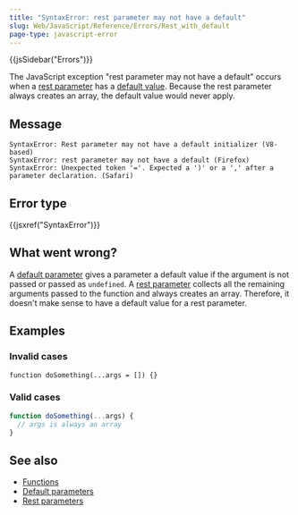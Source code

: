 ```yaml
---
title: "SyntaxError: rest parameter may not have a default"
slug: Web/JavaScript/Reference/Errors/Rest_with_default
page-type: javascript-error
---
```


{{jsSidebar("Errors")}}

The JavaScript exception "rest parameter may not have a default" occurs when a [rest parameter](/Web/JavaScript/Reference/Functions/rest_parameters) has a [default value](/Web/JavaScript/Reference/Functions/Default_parameters). Because the rest parameter always creates an array, the default value would never apply.

## Message

```plain
SyntaxError: Rest parameter may not have a default initializer (V8-based)
SyntaxError: rest parameter may not have a default (Firefox)
SyntaxError: Unexpected token '='. Expected a ')' or a ',' after a parameter declaration. (Safari)
```

## Error type

{{jsxref("SyntaxError")}}

## What went wrong?

A [default parameter](/Web/JavaScript/Reference/Functions/Default_parameters) gives a parameter a default value if the argument is not passed or passed as `undefined`. A [rest parameter](/Web/JavaScript/Reference/Functions/rest_parameters) collects all the remaining arguments passed to the function and always creates an array. Therefore, it doesn't make sense to have a default value for a rest parameter.

## Examples

### Invalid cases

```js-nolint example-bad
function doSomething(...args = []) {}
```

### Valid cases

```js example-good
function doSomething(...args) {
  // args is always an array
}
```

## See also

- [Functions](/Web/JavaScript/Reference/Functions)
- [Default parameters](/Web/JavaScript/Reference/Functions/Default_parameters)
- [Rest parameters](/Web/JavaScript/Reference/Functions/rest_parameters)
